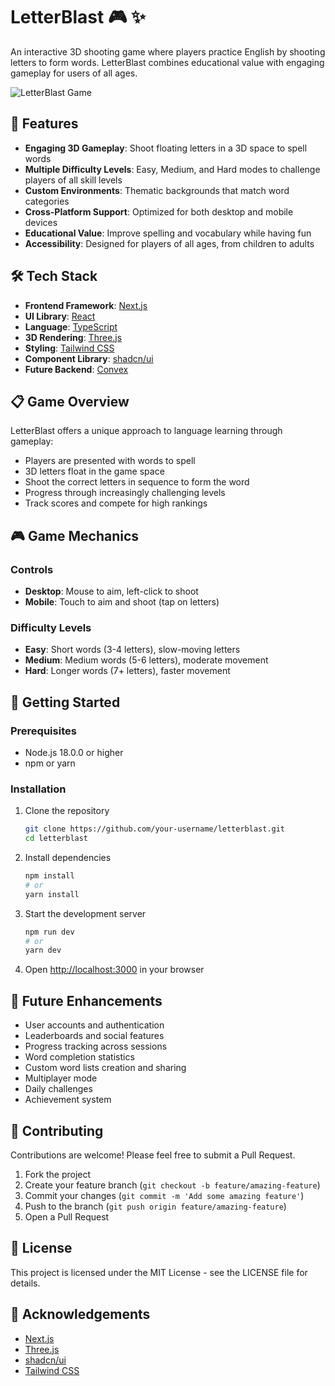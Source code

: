 # LetterBlast 🎮 ✨

An interactive 3D shooting game where players practice English by shooting letters to form words. LetterBlast combines educational value with engaging gameplay for users of all ages.

![LetterBlast Game](https://via.placeholder.com/800x400?text=LetterBlast+Game)

## 🚀 Features

- **Engaging 3D Gameplay**: Shoot floating letters in a 3D space to spell words
- **Multiple Difficulty Levels**: Easy, Medium, and Hard modes to challenge players of all skill levels
- **Custom Environments**: Thematic backgrounds that match word categories
- **Cross-Platform Support**: Optimized for both desktop and mobile devices
- **Educational Value**: Improve spelling and vocabulary while having fun
- **Accessibility**: Designed for players of all ages, from children to adults

## 🛠️ Tech Stack

- **Frontend Framework**: [Next.js](https://nextjs.org/)
- **UI Library**: [React](https://reactjs.org/)
- **Language**: [TypeScript](https://www.typescriptlang.org/)
- **3D Rendering**: [Three.js](https://threejs.org/)
- **Styling**: [Tailwind CSS](https://tailwindcss.com/)
- **Component Library**: [shadcn/ui](https://ui.shadcn.com/)
- **Future Backend**: [Convex](https://www.convex.dev/)

## 📋 Game Overview

LetterBlast offers a unique approach to language learning through gameplay:

- Players are presented with words to spell
- 3D letters float in the game space
- Shoot the correct letters in sequence to form the word
- Progress through increasingly challenging levels
- Track scores and compete for high rankings

## 🎮 Game Mechanics

### Controls
- **Desktop**: Mouse to aim, left-click to shoot
- **Mobile**: Touch to aim and shoot (tap on letters)

### Difficulty Levels
- **Easy**: Short words (3-4 letters), slow-moving letters
- **Medium**: Medium words (5-6 letters), moderate movement
- **Hard**: Longer words (7+ letters), faster movement

## 🚀 Getting Started

### Prerequisites
- Node.js 18.0.0 or higher
- npm or yarn

### Installation
1. Clone the repository
   ```bash
   git clone https://github.com/your-username/letterblast.git
   cd letterblast
   ```

2. Install dependencies
   ```bash
   npm install
   # or
   yarn install
   ```

3. Start the development server
   ```bash
   npm run dev
   # or
   yarn dev
   ```

4. Open [http://localhost:3000](http://localhost:3000) in your browser

## 🔮 Future Enhancements

- User accounts and authentication
- Leaderboards and social features
- Progress tracking across sessions
- Word completion statistics
- Custom word lists creation and sharing
- Multiplayer mode
- Daily challenges
- Achievement system

## 🤝 Contributing

Contributions are welcome! Please feel free to submit a Pull Request.

1. Fork the project
2. Create your feature branch (`git checkout -b feature/amazing-feature`)
3. Commit your changes (`git commit -m 'Add some amazing feature'`)
4. Push to the branch (`git push origin feature/amazing-feature`)
5. Open a Pull Request

## 📝 License

This project is licensed under the MIT License - see the LICENSE file for details.

## 🙏 Acknowledgements

- [Next.js](https://nextjs.org/)
- [Three.js](https://threejs.org/)
- [shadcn/ui](https://ui.shadcn.com/)
- [Tailwind CSS](https://tailwindcss.com/)